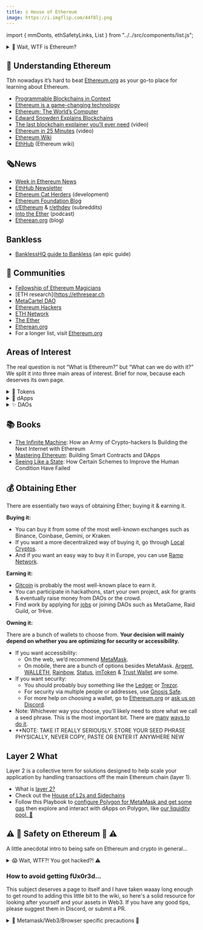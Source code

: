 ```yaml
---
title: ⟠ House of Ethereum
image: https://i.imgflip.com/44f8lj.png
---
```


import { mmDonts, ethSafetyLinks, List } from "../../src/components/list.js";

<details>
<summary>🤔 Wait, WTF is Ethereum?</summary>
<br />

I won’t be going into Merkle trees, hashes, mining & how it all fits to make up the blockchain because there are plenty of existing materials explaining this. What I want to do here is give a high-level overview of the importance of this technology.

One of the main breakthroughs that Bitcoin made was to enable scarcity in the digital realm. Whereas previously, anything digital could just be copied & pasted - bitcoin couldn't.

Combined with the fact that it has no admin that can just decide to mint more coins outside the prescribed rules of the game, seize your funds or alter the history; it made bitcoin the first global currency that isn’t issued by any nation-state.

But, you know, it's still just a currency. You can send it, you can receive it, but that’s about it. Then along came a young wizard named Vitalik, thinking something like: “We should take this blockchain thing & allow people to program it to do anything.”

Now we have what is basically an admin-less database, able to run any arbitrary function. This allows us to build a data infrastructure layer that isn’t controlled by any centralized entity. These so-called smart-contracts allow you to enter agreements & exchange value with strangers, resting assured they can’t screw you over.

Do you see how powerful this is?

The [inability to make databases talk to each other](https://media.consensys.net/programmable-blockchains-in-context-ethereum-s-future-cd8451eb421e) enabled centralized middlemen such as Visa to sweep in, monopolize and start taking something like 1.5% off each transaction for being the global settlement layer between bank accounts; Paypal did the same for the online realm.

These were necessary evils; no longer necessary. Running on Ethereum, services of the future will not only be interoperable but composable. Imagine talking to your friends, ordering a new laptop & investing; all through a single interface.

You will often hear us refer to this whole space as Web3 - the next era of the internet. While the Web2 era was dominated by huge centralized service providers such as Amazon, Facebook & Uber, the promise of [Web3](http://blockchainhub.net/web3-decentralized-web/) is an internet of decentralized peer-to-peer protocols, platforms & applications; tokenized & in the hands of their users.

"Ethereum is a game-changing technology." - Virgil Griffith

### To recap:

- There are no administrators in the Ethereum network.
- The ledger contains a full history of all the changes that ever happened.
- This allows us to have a source of truth we can be sure hasn’t been tampered with.
- This single database that can’t be hijacked or coerced allows people who don’t trust each other to exchange value and build decentralized, interoperable applications & organizations.

</details>

## 🧐 Understanding Ethereum

Tbh nowadays it’s hard to beat [Ethereum.org](http://ethereum.org) as your go-to place for learning about Ethereum.

- [Programmable Blockchains in Context](https://media.consensys.net/programmable-blockchains-in-context-ethereum-s-future-cd8451eb421e)
- [Ethereum is a game-changing technology](https://medium.com/@virgilgr/ethereum-is-game-changing-technology-literally-d67e01a01cf8)
- [Ethereum: The World’s Computer](https://www.abra.com/resources/worlds-computer/)
- [Edward Snowden Explains Blockchains](https://www.aclu.org/blog/privacy-technology/internet-privacy/edward-snowden-explains-blockchain-his-lawyer-and-rest-us)
- [The last blockchain explainer you’ll ever need](https://www.youtube.com/watch?v=OgcBkARJybg) (video)
- [Ethereum in 25 Minutes](https://www.youtube.com/watch?v=66SaEDzlmP4) (video)
- [Ethereum Wiki](https://eth.wiki/)
- [EthHub](https://docs.ethhub.io/) (Ethereum wiki)

## 🗞️News

- [Week in Ethereum News](https://weekinethereumnews.com/)
- [EthHub Newsletter](https://ethhub.substack.com/)
- [Ethereum Cat Herders](https://www.ethereumcatherders.com/) (development)
- [Ethereum Foundation Blog](https://blog.ethereum.org/)
- [r/Ethereum](https://www.reddit.com/r/ethereum/) & [r/ethdev](https://www.reddit.com/r/ethdev/) (subreddits)
- [Into the Ether](https://podcast.ethhub.io/) (podcast)
- [Etherean.org](http://etherean.org) (blog)

## Bankless

- [BanklessHQ guide to Bankless](https://newsletter.banklesshq.com/p/-guide-1-starting-with-bankless) (an epic guide)

## 👥 Communities

- [Fellowship of Ethereum Magicians](https://ethereum-magicians.org/)
- [ETH research](https://ethresear.ch
- [MetaCartel DAO](http://metacartel.org/)
- [Ethereum Hackers](https://ethglobal.co/discord)
- [ETH Network](https://t.co/lEsWeGZO3j?amp=1)
- [The Ether](https://theether.io/)
- [Etherean.org](http://etherean.org)
- For a longer list, visit [Ethereum.org](https://ethereum.org/en/community/)

## Areas of Interest

The real question is not “What is Ethereum?” but “What can we do with it?” We split it into three main areas of interest. Brief for now, because each deserves its own page.

<details>
  <summary>🔘 Tokens</summary>
  Tokens on Ethereum allow anyone to start their own cryptocurrency, except currencies are like the least exciting possibility. Tokens can represent your stake in an organization, any physical or digital resource, or an asset, like a house or a rare collectible.
</details>

<details>
  <summary>📱 dApps</summary>
  dApps are decentralized applications running on Ethereum. They are basically collections of interlocking smart contracts used to deliver a product or a service that, at least in theory, doesn’t require you to trust the company behind it, and cannot be shut down or hacked.
</details>

<details>
  <summary>✨ DAOs</summary>
  DAOs (decentralized autonomous organizations), are organizations running on Ethereum.
  The tooling around them is still crude & mainly allows management of decentralized treasuries through voting. [Full post on DAOs here](https://wiki.metagame.wtf/docs/great-houses/house-of-daos).
</details>

## 📚 Books

- [The Infinite Machine](https://www.harpercollins.com/products/the-infinite-machine-camila-russo?variant=32123333836834): How an Army of Crypto-hackers Is Building the Next Internet with Ethereum
- [Mastering Ethereum](https://www.goodreads.com/book/show/42815383-mastering-ethereum): Building Smart Contracts and DApps
- [Seeing Like a State](https://www.goodreads.com/book/show/20186.Seeing_Like_a_State): How Certain Schemes to Improve the Human Condition Have Failed

## 💰 Obtaining Ether

There are essentially two ways of obtaining Ether; buying it & earning it.

**Buying it:**

- You can buy it from some of the most well-known exchanges such as Binance, Coinbase, Gemini, or Kraken.
- If you want a more decentralized way of buying it, go through [Local Cryptos](https://localcryptos.com/).
- And if you want an easy way to buy it in Europe, you can use [Ramp Network](https://ramp.network/).

**Earning it:**

- [Gitcoin](http://gitcoin.co/) is probably the most well-known place to earn it.
- You can participate in hackathons, start your own project, ask for grants & eventually raise money from DAOs or the crowd.
- Find work by applying for [jobs](https://cryptocurrencyjobs.co/ethereum/) or joining DAOs such as MetaGame, Raid Guild, or 1Hive.

**Owning it:**

There are a bunch of wallets to choose from. **Your decision will mainly depend on whether you are optimizing for security or accessibility.**

- If you want accessibility:
  - On the web, we’d recommend [MetaMask](https://metamask.io/).
  - On mobile, there are a bunch of options besides MetaMask. [Argent](https://www.argent.xyz/), [WALLETH](https://walleth.org/), [Rainbow](https://rainbow.me/), [Status](https://status.im/), [imToken](https://token.im/) & [Trust Wallet](https://trustwallet.com/) are some.
- If you want security:
  - You should probably buy something like the [Ledger](https://www.ledger.com/) or [Trezor](https://trezor.io/).
  - For security via multiple people or addresses, use [Gnosis Safe](https://gnosis-safe.io).
  - For more help on choosing a wallet, go to [Ethereum.org](https://ethereum.org/en/wallets/find-wallet/) or [ask us on Discord](https://discord.gg/6JFXC9T).
- Note: Whichever way you choose, you’ll likely need to store what we call a seed phrase. This is the most important bit. There are [many](https://www.google.com/search?client=firefox-b-d&q=storing+your+seed+phrase) [ways to do it](https://blog.trezor.io/https-blog-trezor-io-keep-your-seed-phrase-away-from-lions-edcc105457a0).
- **NOTE: TAKE IT REALLY SERIOUSLY. STORE YOUR SEED PHRASE PHYSICALLY, NEVER COPY, PASTE OR ENTER IT ANYWHERE NEW


## Layer 2 What

Layer 2 is a collective term for solutions designed to help scale your application by handling transactions off the main Ethereum chain (layer 1). 

- What is [layer 2?](https://ethereum.org/en/layer-2/)  
- Check out the [House of L2s and Sidechains](https://wiki.metagame.wtf/great-houses/house-of-L2s)
- Follow this Playbook to [configure Polygon for MetaMask and get some gas](https://wiki.metagame.wtf/playbooks/how-to-install-wallet-get-gas.md) then explore and interact with dApps on Polygon, like [our liquidity pool. 🌱](https://app.balancer.fi/#/polygon/pool/0x8a8fcd351ed553fc75aecbc566a32f94471f302e000100000000000000000081)



## ⚠️ 🚨 Safety on Ethereum 🚨 ⚠️

A little anecdotal intro to being safe on Ethereum and crypto in general...

<details>
  <summary>😱 Wait, WTF?! You got hacked?! ⚠️</summary>
  <br />

A week ago I was excited to be onboarding my girlfriend into crypto...sending some SEED to her new wallet. 5 minutes after sending her some ETH from my mobile, 5 hours after receiving my SEED for November, I'd been hacked and lost most of my SEED and some other tokens that I've been HODLing to feck for months. 😱 I let my guard down and my precious SEED drained within seconds. She never got her SEED. Tokens from two of my Metamask wallets sold in minutes by a bot. The source of this rancid event? It seems it was a Metamask (Beta) app update pushed as a 'manual update' from the Huawei app store. 😱 I don't remember signing myself up for the 'beta' program.

I was being lazy and thought I'd make a transfer using the Metamask app but had to add my wallet again after re-installing. I was distracted and missed subtle differences in the app I downloaded and the authentic app. The authentic app didn't ask for the seed phrase, but the compromised app had the seed phrase as the **_only_** option. The interface was the same but once I'd entered the seed phrase, the screen I expected was actually a badly rendered webpage with a random wallet address and a bunch of dead links. By the time I'd removed the app and checked my wallets in the browser and Etherscan, everything but my pooled tokens were being sold, from two wallets. My Ledger wallet that had been linked to Metamask was untouched.

70% of the crypto I have worked hard for and invested my hard-earned cash into over several months...gone before you could say "Justin Sun".

![](https://i.imgflip.com/44f8lj.png)

My mistake was to use my mobile device to interact with my crypto and I let my guard down in an exciting moment. I thought I was pretty savvy with OpSec and work in development, so I'm not a novice with tech and I've survived years without falling for this shit. I am now mainly using my hardware wallet and will be getting a new one for cold storage and will be upping my OpSec.

Please be careful out there and protect your SEED!!! ⚔️💜🌱💜⚔️

I was so glad to be part of MetaFam and be able to talk to people who were able to help me manage the situation and recover my LP tokens and ENS when I had a bit of a melt down. 🙏🏻

</details>

### How to avoid getting fUx0r3d...

This subject deserves a page to itself and I have taken waaay long enough to get round to adding this little bit to the wiki, so here's a solid resource for looking after yourself and your assets in Web3. If you have any good tips, please suggest them in Discord, or submit a PR.

<List data={ethSafetyLinks} />

<details>
  <summary>🦊 Metamask/Web3/Browser specific precautions 👀</summary>
  <br />

<p>These MM specific tips came from our very own Saimano. 🙏🏻</p>
<List data={mmDonts} type={"ol"} />

</details>
